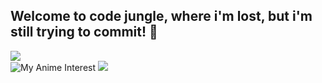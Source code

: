 ## Welcome to code jungle, where i'm lost, but i'm still trying to commit! 👋
![](https://komarev.com/ghpvc/?username=SanaMoghaddasi&style=flat-square&color=FADACC) <br>
![My Anime Interest](https://s7.ezgif.com/tmp/ezgif-7-3cf927ad05.gif)
[![](https://spotify-recently-played-readme.vercel.app/api?user=inoz9pc3jmz6hxgovc7dzrq20&count=6&width=375)](https://github.com/JeffreyCA/spotify-recently-played-readme)

